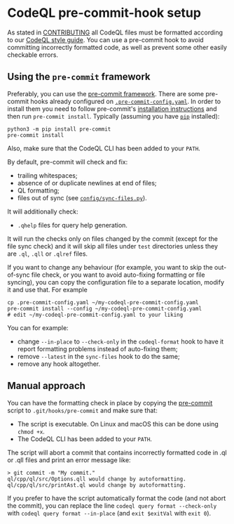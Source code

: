 # CodeQL pre-commit-hook setup


As stated in [CONTRIBUTING](../CONTRIBUTING.md) all CodeQL files must be formatted according to our [CodeQL style guide](ql-style-guide.md). You can use a pre-commit hook to avoid committing incorrectly formatted code, as well as prevent some other easily checkable errors.

## Using the `pre-commit` framework

Preferably, you can use the [pre-commit framework](https://pre-commit.com/). There are some pre-commit hooks already configured on [`.pre-commit-config.yaml`](../.pre-commit-config.yaml). In order to install them you need to follow pre-commit's [installation instructions](https://pre-commit.com/#installation) and then run `pre-commit install`. Typically (assuming you have [`pip`](https://pip.pypa.io/en/stable/installation/) installed):
```
python3 -m pip install pre-commit
pre-commit install
```

Also, make sure that the CodeQL CLI has been added to your `PATH`.

By default, pre-commit will check and fix:
* trailing whitespaces;
* absence of or duplicate newlines at end of files;
* QL formatting;
* files out of sync (see [`config/sync-files.py`](../config/sync-files.py)).

It will additionally check:
* `.qhelp` files for query help generation.

It will run the checks only on files changed by the commit (except for the file sync check) and it will skip all files under `test` directories unless they are `.ql`, `.qll` or `.qlref` files.

If you want to change any behaviour (for example, you want to skip the out-of-sync file check, or you want to avoid auto-fixing formatting or file syncing), you can copy the configuration file to a separate location, modify it and use that. For example
```
cp .pre-commit-config.yaml ~/my-codeql-pre-commit-config.yaml
pre-commit install --config ~/my-codeql-pre-commit-config.yaml
# edit ~/my-codeql-pre-commit-config.yaml to your liking
```

You can for example:
* change `--in-place` to `--check-only` in the `codeql-format` hook to have it report formatting problems instead of auto-fixing them;
* remove `--latest` in the `sync-files` hook to do the same;
* remove any hook altogether.

## Manual approach

You can have the formatting check in place by copying the [pre-commit](../misc/scripts/pre-commit) script to `.git/hooks/pre-commit` and make sure that:

- The script is executable. On Linux and macOS this can be done using `chmod +x`.
- The CodeQL CLI has been added to your `PATH`.

The script will abort a commit that contains incorrectly formatted code in .ql or .qll files and print an error message like:

```
> git commit -m "My commit."
ql/cpp/ql/src/Options.qll would change by autoformatting.
ql/cpp/ql/src/printAst.ql would change by autoformatting.
```

If you prefer to have the script automatically format the code (and not abort the commit), you can replace the line `codeql query format --check-only` with `codeql query format --in-place` (and `exit $exitVal` with `exit 0`).
